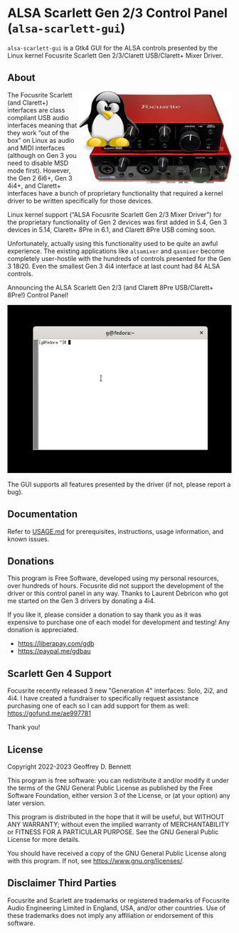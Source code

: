 # ALSA Scarlett Gen 2/3 Control Panel (`alsa-scarlett-gui`)

`alsa-scarlett-gui` is a Gtk4 GUI for the ALSA controls presented by
the Linux kernel Focusrite Scarlett Gen 2/3/Clarett USB/Clarett+ Mixer
Driver.

## About

<img src="src/img/alsa-scarlett-gui-logo.png" align="right">

The Focusrite Scarlett (and Clarett+) interfaces are class compliant
USB audio interfaces meaning that they work “out of the box” on Linux
as audio and MIDI interfaces (although on Gen 3 you need to disable
MSD mode first). However, the Gen 2 6i6+, Gen 3 4i4+, and Clarett+
interfaces have a bunch of proprietary functionality that required a
kernel driver to be written specifically for those devices.

Linux kernel support (“ALSA Focusrite Scarlett Gen 2/3 Mixer Driver”)
for the proprietary functionality of Gen 2 devices was first added in
5.4, Gen 3 devices in 5.14, Clarett+ 8Pre in 6.1, and Clarett 8Pre USB
coming soon.

Unfortunately, actually using this functionality used to be quite an
awful experience. The existing applications like `alsamixer` and
`qasmixer` become completely user-hostile with the hundreds of
controls presented for the Gen 3 18i20. Even the smallest Gen 3 4i4
interface at last count had 84 ALSA controls.

Announcing the ALSA Scarlett Gen 2/3 (and Clarett 8Pre USB/Clarett+
8Pre!) Control Panel!

![Demonstration](img/demo.gif)

The GUI supports all features presented by the driver (if not, please
report a bug).

## Documentation

Refer to [USAGE.md](USAGE.md) for prerequisites, instructions, usage
information, and known issues.

## Donations

This program is Free Software, developed using my personal resources,
over hundreds of hours. Focusrite did not support the development of
the driver or this control panel in any way. Thanks to Laurent
Debricon who got me started on the Gen 3 drivers by donating a 4i4.

If you like it, please consider a donation to say thank you as it was
expensive to purchase one of each model for development and testing!
Any donation is appreciated.

- https://liberapay.com/gdb
- https://paypal.me/gdbau

## Scarlett Gen 4 Support

Focusrite recently released 3 new "Generation 4" interfaces: Solo,
2i2, and 4i4. I have created a fundraiser to specifically request
assistance purchasing one of each so I can add support for them as
well: https://gofund.me/ae997781

Thank you!

## License

Copyright 2022-2023 Geoffrey D. Bennett

This program is free software: you can redistribute it and/or modify
it under the terms of the GNU General Public License as published by
the Free Software Foundation, either version 3 of the License, or (at
your option) any later version.

This program is distributed in the hope that it will be useful, but
WITHOUT ANY WARRANTY; without even the implied warranty of
MERCHANTABILITY or FITNESS FOR A PARTICULAR PURPOSE.  See the GNU
General Public License for more details.

You should have received a copy of the GNU General Public License
along with this program.  If not, see <https://www.gnu.org/licenses/>.

## Disclaimer Third Parties

Focusrite and Scarlett are trademarks or registered trademarks of
Focusrite Audio Engineering Limited in England, USA, and/or other
countries. Use of these trademarks does not imply any affiliation or
endorsement of this software.
